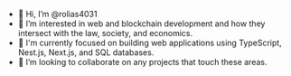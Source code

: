 - 👋 Hi, I’m @rolias4031
- 👀 I’m interested in web and blockchain development and how they intersect with the law, society, and economics.
- 🌱 I'm currently focused on building web applications using TypeScript, Nest.js, Next.js, and SQL databases.
- 💞️ I’m looking to collaborate on any projects that touch these areas.
